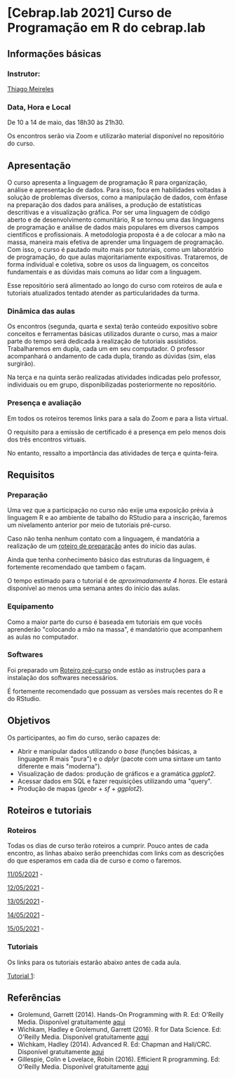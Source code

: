# [Cebrap.lab 2021] Curso de Programação em R do cebrap.lab

## Informações básicas

### Instrutor: 
	
[Thiago Meireles](https://thiagomeireles.github.io/)
 
### Data, Hora e Local

De 10 a 14 de maio, das 18h30 às 21h30.

Os encontros serão via Zoom e utilizarão material disponível no repositório do curso.

## Apresentação

O curso apresenta a linguagem de programação R para organização, análise e apresentação de dados. Para isso, foca em habilidades voltadas à solução de problemas diversos, como a manipulação de dados, com ênfase na preparação dos dados para análises, a produção de estatísticas descritivas e a visualização gráfica. Por ser uma linguagem de código aberto e de desenvolvimento comunitário, R se tornou uma das linguagens de programação e análise de dados mais populares em diversos campos científicos e profissionais. A metodologia proposta é a de colocar a mão na massa, maneira mais efetiva de aprender uma linguagem de programação. Com isso, o curso é pautado muito mais por tutoriais, como um laboratório de programação, do que aulas majoritariamente expositivas. Trataremos, de forma individual e coletiva, sobre os usos da linguagem, os conceitos fundamentais e as dúvidas mais comuns ao lidar com a linguagem.

Esse repositório será alimentado ao longo do curso com roteiros de aula e tutoriais atualizados tentado atender as particularidades da turma.

### Dinâmica das aulas

Os encontros (segunda, quarta e sexta) terão conteúdo expositivo sobre conceitos e ferramentas básicas utilizados durante o curso, mas a maior parte do tempo será dedicada à realização de tutoriais assistidos. Trabalharemos em dupla, cada um em seu computador. O professor acompanhará o andamento de cada dupla, tirando as dúvidas (sim, elas surgirão).

Na terça e na quinta serão realizadas atividades indicadas pelo professor, individuais ou em grupo, disponibilizadas posteriormente no repositório. 


### Presença e avaliação

Em todos os roteiros teremos links para a sala do Zoom e para a lista virtual.

O requisito para a emissão de certificado é a presença em pelo menos dois dos três encontros virtuais.

No entanto, ressalto a importância das atividades de terça e quinta-feira.

## Requisitos

### Preparação
Uma vez que a participação no curso não exije uma exposição prévia à linguagem R e ao ambiente de tabalho do RStudio para a inscrição, faremos um nivelamento anterior por meio de tutoriais pré-curso.

Caso não tenha nenhum contato com a linguagem, é mandatória a realização de um [roteiro de preparação](https://github.com/thiagomeireles/cebrap_programacaoR_2021/blob/main/roteiros/01_basico.md) antes do início das aulas. 

Ainda que tenha conhecimento básico das estruturas da linguagem, é fortemente recomendado que tambem o façam.

O tempo estimado para o tutorial é de *aproximadamente 4 horas*. Ele estará disponível ao menos uma semana antes do início das aulas.

### Equipamento

Como a maior parte do curso é baseada em tutoriais em que vocês aprenderão "colocando a mão na massa", é mandatório que acompanhem as aulas no computador.

### Softwares

Foi preparado um [Roteiro pré-curso](https://github.com/thiagomeireles/cebrap_programacaoR_2021/blob/main/roteiros/00_instalacao.md) onde estão as instruções para a instalação dos softwares necessários.

É fortemente recomendado que possuam as versões mais recentes do R e do RStudio.

## Objetivos

Os participantes, ao fim do curso, serão capazes de:
- Abrir e manipular dados utilizando o *base* (funções básicas, a linguagem R mais "pura") e o *dplyr* (pacote com uma sintaxe um tanto diferente e mais "moderna").
- Visualização de dados: produção de gráficos e a gramática *ggplot2*.
- Acessar dados em SQL e fazer requisições utilizando uma "query".
- Produção de mapas (*geobr* + *sf* + *ggplot2*).

## Roteiros e tutoriais

### Roteiros

Todas os dias de curso terão roteiros a cumprir. Pouco antes de cada encontro, as linhas abaixo serão preenchidas com links com as descrições do que esperamos em cada dia de curso e como o faremos.

[11/05/2021]() - 

[12/05/2021]() - 

[13/05/2021]() - 

[14/05/2021]() - 

[15/05/2021]() - 

### Tutoriais

Os links para os tutoriais estarão abaixo antes de cada aula.

[Tutorial 1](): 

## Referências

- Grolemund, Garrett (2014). Hands-On Programming with R. Ed: O'Reilly Media. Disponível gratuitamente [aqui](https://rstudio-education.github.io/hopr/)
- Wichkam, Hadley e Grolemund, Garrett (2016). R for Data Science. Ed: O'Reilly Media. Disponível gratuitamente [aqui](http://r4ds.had.co.nz/data-visualisation.html)
- Wichkam, Hadley (2014). Advanced R. Ed: Chapman and Hall/CRC. Disponível gratuitamente [aqui](http://adv-r.had.co.nz/)
- Gillespie, Colin e Lovelace, Robin (2016). Efficient R programming. Ed: O'Reilly Media. Disponível gratuitamente [aqui](https://csgillespie.github.io/efficientR/)



